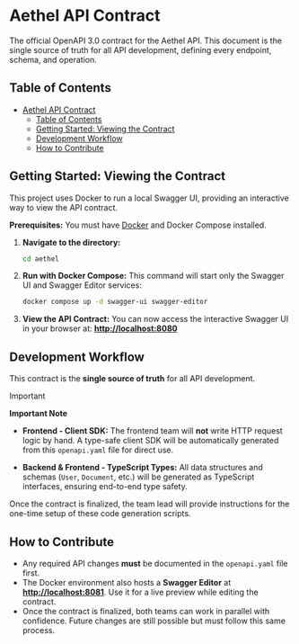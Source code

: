 # Aethel API Contract

The official OpenAPI 3.0 contract for the Aethel API. This document is the single source of truth for all API development, defining every endpoint, schema, and operation.

## Table of Contents

- [Aethel API Contract](#aethel-api-contract)
  - [Table of Contents](#table-of-contents)
  - [Getting Started: Viewing the Contract](#getting-started-viewing-the-contract)
  - [Development Workflow](#development-workflow)
  - [How to Contribute](#how-to-contribute)

## Getting Started: Viewing the Contract

This project uses Docker to run a local Swagger UI, providing an interactive way to view the API contract.

**Prerequisites:** You must have [Docker](https://www.docker.com/) and Docker Compose installed.

1.  **Navigate to the directory:**

    ```sh
    cd aethel
    ```

2.  **Run with Docker Compose:**
    This command will start only the Swagger UI and Swagger Editor services:

    ```sh
    docker compose up -d swagger-ui swagger-editor
    ```

3.  **View the API Contract:**
    You can now access the interactive Swagger UI in your browser at:
    **[http://localhost:8080](http://localhost:8080)**

## Development Workflow

This contract is the **single source of truth** for all API development.

> [!IMPORTANT]
>
> **Important Note**

- **Frontend - Client SDK:**
  The frontend team will **not** write HTTP request logic by hand. A type-safe client SDK will be automatically generated from this `openapi.yaml` file for direct use.

- **Backend & Frontend - TypeScript Types:**
  All data structures and schemas (`User`, `Document`, etc.) will be generated as TypeScript interfaces, ensuring end-to-end type safety.

Once the contract is finalized, the team lead will provide instructions for the one-time setup of these code generation scripts.

## How to Contribute

- Any required API changes **must** be documented in the `openapi.yaml` file first.
- The Docker environment also hosts a **Swagger Editor** at **[http://localhost:8081](http://localhost:8081)**. Use it for a live preview while editing the contract.
- Once the contract is finalized, both teams can work in parallel with confidence. Future changes are still possible but must follow this same process.
